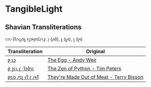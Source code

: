 # TangibleLight

## Shavian Transliterations

𐑯𐑪𐑯-𐑕𐑑𐑨𐑯𐑛𐑼𐑛 𐑩𐑚𐑮𐑰𐑝𐑦𐑱𐑖𐑩𐑯𐑟: 𐑢 (𐑢𐑦𐑔), 𐑛 (𐑛𐑵), 𐑚 (𐑚𐑰)

| Transliteration | Original |
|-----------------|----------|
| [𐑞 𐑧𐑜][egg] | [The Egg - Andy Weir][egg-lat] |
| [𐑞 𐑟𐑧𐑯 𐑝 ·𐑐𐑲𐑔𐑪𐑯][zen] | [The Zen of Python - Tim Peters][zen-lat] |
| [𐑞𐑱𐑼 𐑥𐑱𐑛 𐑬𐑑 𐑝 𐑥𐑰𐑑][meat] | [They're Made Out of Meat - Terry Bisson][meat-lat] |

[egg]: ./egg.md

[egg-lat]: https://galactanet.com/oneoff/theegg_mod.html

[zen]: ./zen.md

[zen-lat]: https://peps.python.org/pep-0020/

[meat]: ./meat.md

[meat-lat]: https://www.mit.edu/people/dpolicar/writing/prose/text/thinkingMeat.html

